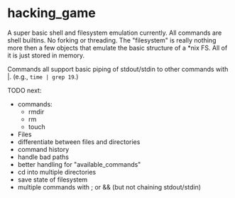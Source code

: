 # hacking_game

A super basic shell and filesystem emulation currently. All commands are shell builtins. No forking or threading. The "filesystem" is really nothing more then a few objects that emulate the basic structure of a *nix FS. All of it is just stored in memory.

Commands all support basic piping of stdout/stdin to other commands with |. (e.g., `time | grep 19`.)

TODO next:
- commands:
    - rmdir
    - rm
    - touch
- Files
- differentiate between files and directories
- command history
- handle bad paths
- better handling for "available_commands"
- cd into multiple directories
- save state of filesystem
- multiple commands with ; or && (but not chaining stdout/stdin)